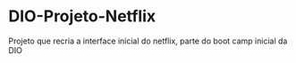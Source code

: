 # DIO-Projeto-Netflix
Projeto que recria a interface inicial do netflix, parte do boot camp inicial da DIO
